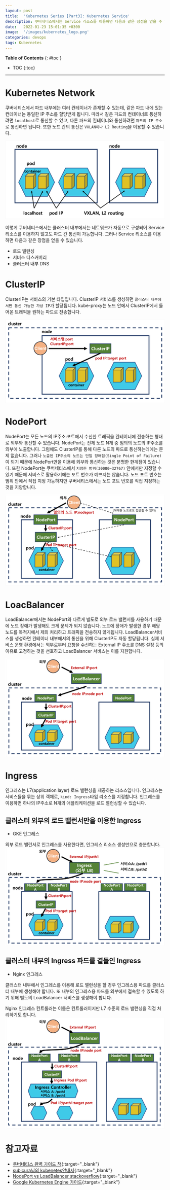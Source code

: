 ```yaml
---
layout: post
title:  'Kubernetes Series [Part3]: Kubernetes Service'
description: 쿠버네티스에서는 Service 리소스를 이용하면 다음과 같은 장점을 얻을 수 있습니다. 
date:   2022-01-23 15:01:35 +0300
image:  '/images/kubernetes_logo.png'
categories: devops
tags: Kubernetes
---
```


**Table of Contents**
{: #toc }
*  TOC
{:toc}

---

# Kubernetes Network  
쿠버네티스에서 파드 내부에는 여러 컨테이너가 존재할 수 있는데, 같은 파드 내에 있는 컨테이너는 동일한 IP 주소를 할당받게 됩니다. 따라서 같은 파드의 컨테이너로 통신하려면 `localhost`로 통신할 수 있고, 다른 파드의 컨테이너와 통신하려면 `파드의 IP 주소`로 통신하면 됩니다. 또한 노드 간의 통신은 `VXLAN이나 L2 Routing`을 이용할 수 있습니다.   

![](../../images/kube_25.png)  

이렇게 쿠버네티스에서는 클러스터 내부에서는 네트워크가 자동으로 구성되어 Service 리소스를 이용하지 않고도 파드 간 통신이 가능합니다. 그러나 Service 리소스를 이용하면 다음과 같은 장점을 얻을 수 있습니다.  

- 로드 밸런싱
- 서비스 디스커버리
- 클러스터 내부 DNS  

# ClusterIP
ClusterIP는 서비스의 기본 타입입니다. ClusterIP 서비스를 생성하면 `클러스터 내부에서만 통신 가능한 가상 IP`가 할당됩니다. kube-proxy는 노드 안에서 ClusterIP에서 들어온 트래픽을 원하는 파드로 전송합니다.  

![](../../images/kube_26.png)

# NodePort  
NodePort는 모든 노드의 IP주소:포트에서 수신한 트래픽을 컨테이너에 전송하는 형태로 외부와 통신할 수 있습니다. NodePort는 전체 노드 N개 중 임의의 노드의 IP주소를 외부에 노출합니다. 그럼에도 ClusterIP를 통해 다른 노드의 파드로 통신하는데에는 문제 없습니다. 그러나 `노출된 IP주소의 노드는 단일 장애점(Single Point of Failure)`이 되기 때문에 NodePort만을 이용해 외부와 통신하는 것은 분명한 한계점이 있습니다. 또한 NodePort는 쿠버네티스에서 `지정한 범위(30000~32767)` 안에서만 지정할 수 있기 때문에 서비스로 활용하기에는 포트 번호가 예쁘지는 않습니다. 노드 포트 번호는 범위 안에서 직접 지정 가능하지만 쿠버네티스에서는 노드 포트 번호를 직접 지정하는 것을 지양합니다.  

![](../../images/kube_27.png)
# LoacBalancer  
LoadBalancer에서는 NodePort와 다르게 별도로 외부 로드 밸런서를 사용하기 때문에 노드 장애가 발생해도 크게 문제가 되지 않습니다. 노드에 장애가 발생한 경우 해당 노드를 목적지에서 제외 처리하고 트래픽을 전송하지 않게됩니다. LoadBalancer서비스를 생성하면 컨테이너 내부에서의 통신을 위해 ClusterIP도 자동 할당됩니다. 실제 서비스 운영 환경에서는 외부로부터 요청을 수신하는 External IP 주소를 DNS 설정 등의 이유로 고정하는 것을 선호하고 LoadBalancer 서비스는 이를 지원합니다.  

![](../../images/kube_28.png)
 
# Ingress
인그레스는 L7(application layer) 로드 밸런싱을 제공하는 리소스입니다. 인그레스는 서비스들을 묶는 상위 객체로, `kind: Ingress`타입 리소스를 지정합니다. 인그레스를 이용하면 하나의 IP주소로 N개의 애플리케이션을 로드 밸런싱할 수 있습니다.  
## 클러스터 외부의 로드 밸런서만을 이용한 Ingress
- GKE 인그레스  

외부 로드 밸런서로 인그레스를 사용한다면, 인그레스 리소스 생성만으로 충분합니다.  
![](../../images/kube_29.png)
## 클러스터 내부의 Ingress 파드를 곁들인 Ingress
- Nginx 인그레스  
 
클러스터 내부에서 인그레스를 이용해 로드 밸런싱을 할 경우 인그레스용 파드를 클러스터 내부에 생성해야 합니다. 또 내부의 인그레스용 파드를 외부에서 접속할 수 있도록 하기 위해 별도의 LoadBalancer 서비스를 생성해야 합니다.  

Nginx 인그레스 컨트롤러는 이름은 컨트롤러이지만 L7 수준의 로드 밸런싱을 직접 처리하기도 합니다.  
![](../../images/kube_30.png)

# 참고자료
- [쿠버네티스 완벽 가이드 책](http://www.kyobobook.co.kr/product/detailViewKor.laf?ejkGb=KOR&mallGb=KOR&barcode=9791165216283){:target="_blank"}  
- [subicura님의 kubenetes안내서](https://subicura.com/k8s/guide/){:target="_blank"}
- [NodePort vs LoadBalancer stackoverflow](https://stackoverflow.com/questions/65887993/when-to-choose-loadbalancer-over-nodeport-service-typeor-vice-versa-in-kub){:target="_blank"}  
- [Google Kubernetes Engine 가이드](https://cloud.google.com/kubernetes-engine/docs/concepts/network-overview){:target="_blank"}  